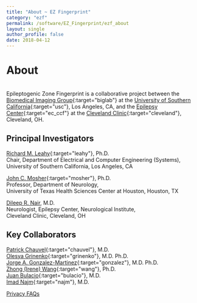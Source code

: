 ```yaml
---
title: "About ~ EZ Fingerprint"
category: "ezf"
permalink: /software/EZ_Fingerprint/ezf_about
layout: single
author_profile: false
date: 2018-04-12
---
```


# About

<br/>Epileptogenic Zone Fingerprint is a collaborative project between the [Biomedical Imaging Group](http://neuroimage.usc.edu){:target="biglab"} at the [University of Southern California](http://www.usc.edu){:target="usc"}, Los Angeles, CA, and the [Epilepsy Center](https://my.clevelandclinic.org/departments/neurological/depts/epilepsy){:target="ec_ccf"} at the [Cleveland Clinic](https://my.clevelandclinic.org/){:target="cleveland"}, Cleveland, OH.


## Principal Investigators

[Richard M. Leahy](https://neuroimage.usc.edu/neuro/Members/Leahy){:target="leahy"}, Ph.D.<br/>
Chair, Department of Electrical and Computer Engineering (Systems),<br/>
University of Southern California, Los Angeles, CA

[John C. Mosher](https://med.uth.edu/neurology/faculty/john-c-mosher-phd/){:target="mosher"}, Ph.D.<br/>
Professor, Department of Neurology,<br/>
University of Texas Health Sciences Center at Houston, Houston, TX

[Dileep R. Nair](https://my.clevelandclinic.org/staff/3046-dileep-nair), M.D.<br/>
Neurologist, Epilepsy Center, Neurological Institute,<br/>
Cleveland Clinic, Cleveland, OH

## Key Collaborators

[Patrick Chauvel](https://www.neurology.pitt.edu/people/patrick-y-chauvel-md){:target="chauvel"}, M.D.  
[Olesya Grinenko](https://scholar.google.com/citations?user=CgeALY0AAAAJ&hl=en){:target="grinenko"}, M.D. Ph.D.  
[Jorge A. Gonzalez-Martinez](https://www.neurosurgery.pitt.edu/people/jorge-gonzalez-martinez){:target="gonzalez"}, M.D. Ph.D.  
[Zhong (Irene) Wang](https://www.lerner.ccf.org/bme/wang){:target="wang"}, Ph.D.  
[Juan Bulacio](https://my.clevelandclinic.org/staff/9290-juan-bulacio){:target="bulacio"}, M.D.  
[Imad Najm](https://my.clevelandclinic.org/staff/2465-imad-najm){:target="najm"}, M.D.

<div class="pagination">
	<a class="left" href="/software/EZ_Fingerprint/ezf_privacy"><i class="fa fa-arrow-circle-left"></i> Privacy </a>
	<a class="right" href="/software/EZ_Fingerprint/ezf_faqs"> FAQs <i class="fa fa-arrow-circle-right"></i></a>
</div>